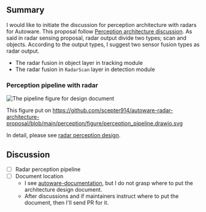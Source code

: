 ## Summary

I would like to initiate the discussion for perception architecture with radars for Autoware.
This proposal follow [Perception architecture discussion](https://github.com/autowarefoundation/autoware/discussions/3).
As said in radar sensing proposal, radar output divide two types; scan and objects.
According to the output types, I suggest two sensor fusion types as radar output.

- The radar fusion in object layer in tracking module
- The radar fusion in `RadarScan` layer in detection module

### Perception pipeline with radar

![The pipeline figure for design document](https://raw.githubusercontent.com/scepter914/autoware-radar-architecture-proposal/main/perception/figure/perception_pipeline.drawio.svg)

This figure put on <https://github.com/scepter914/autoware-radar-architecture-proposal/blob/main/perception/figure/perception_pipeline.drawio.svg>

In detail, please see [radar perception design](https://github.com/scepter914/autoware-radar-architecture-proposal/blob/main/perception/radar_perception_design.md).

## Discussion

- [ ] Radar perception pipeline
- [ ] Document location
  - I see [autoware-documentation](https://github.com/autowarefoundation/autoware-documentation/), but I do not grasp where to put the architecture design document.
  - After discussions and if maintainers instruct where to put the document, then I'll send PR for it.
